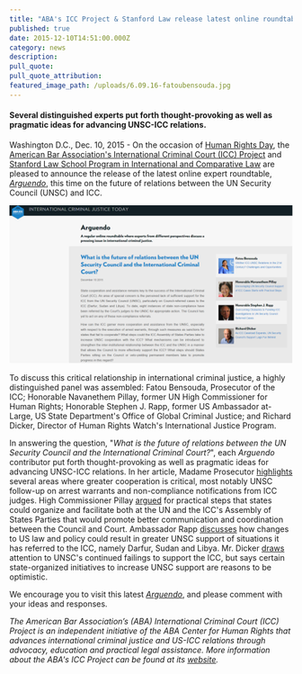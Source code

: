 ```yaml
---
title: "ABA's ICC Project & Stanford Law release latest online roundtable, Arguendo, on UN Security Council-ICC relations"
published: true
date: 2015-12-10T14:51:00.000Z
category: news
description:
pull_quote:
pull_quote_attribution:
featured_image_path: /uploads/6.09.16-fatoubensouda.jpg
---
```



#### Several distinguished experts put forth thought-provoking as well as pragmatic ideas for advancing UNSC-ICC relations.

Washington D.C., Dec. 10, 2015 - On the occasion of [Human Rights Day](http://www.un.org/en/events/humanrightsday/), the [American Bar Association's International Criminal Court (ICC) Project](http://www.aba-icc.org/) and [Stanford Law School Program in International and Comparative Law](https://law.stanford.edu/stanford-program-in-international-and-comparative-law/) are pleased to announce the release of the latest online expert roundtable, *[Arguendo](http://www.international-criminal-justice-today.org/arguendo/)*, this time on the future of relations between the UN Security Council (UNSC) and ICC.

![](/uploads/1449776044322_Arguendo_UNSC_ICC.png)

To discuss this critical relationship in international criminal justice, a highly distinguished panel was assembled: Fatou Bensouda, Prosecutor of the ICC; Honorable Navanethem Pillay, former UN High Commissioner for Human Rights; Honorable Stephen J. Rapp, former US Ambassador at-Large, US State Department's Office of Global Criminal Justice; and Richard Dicker, Director of Human Rights Watch's International Justice Program.

In answering the question, "*What is the future of relations between the UN Security Council and the International Criminal Court?*", each *Arguendo* contributor put forth thought-provoking as well as pragmatic ideas for advancing UNSC-ICC relations. In her article, Madame Prosecutor [highlights](https://www.international-criminal-justice-today.org/arguendo/whither-icc-unsc-relations-in-the-21st-century-challenges-and-opportunities/) several areas where greater cooperation is critical, most notably UNSC follow-up on arrest warrants and non-compliance notifications from ICC judges. High Commissioner Pillay [argued](https://www.international-criminal-justice-today.org/arguendo/encouraging-un-security-council-support-of-icc-cases-starts-with-practical-steps/) for practical steps that states could organize and facilitate both at the UN and the ICC's Assembly of States Parties that would promote better communication and coordination between the Council and Court. Ambassador Rapp [discusses](https://www.international-criminal-justice-today.org/arguendo/overcoming-obstacles-to-funding-icc-investigations-in-un-security-council-referred-cases/) how changes to US law and policy could result in greater UNSC support of situations it has referred to the ICC, namely Darfur, Sudan and Libya. Mr. Dicker [draws](https://www.international-criminal-justice-today.org/arguendo/as-icc-caseload-expands-un-security-councils-support-lags-far-behind/) attention to UNSC's continued failings to support the ICC, but says certain state-organized initiatives to increase UNSC support are reasons to be optimistic.

We encourage you to visit this latest *[Arguendo](http://www.international-criminal-justice-today.org/arguendo/question/what-is-the-future-of-relations-between-the-un-security-council-and-the-international-criminal-court/)*, and please comment with your ideas and responses.

*The American Bar Association’s (ABA) International Criminal Court (ICC) Project is an independent initiative of the ABA Center for Human Rights that advances international criminal justice and US-ICC relations through advocacy, education and practical legal assistance. More information about the ABA's ICC Project can be found at its [website](http://www.aba-icc.org/).*